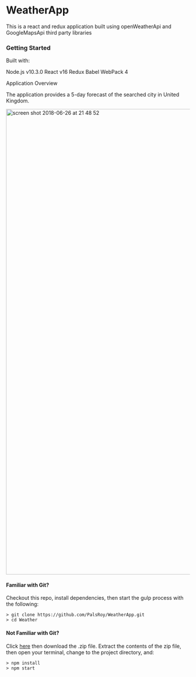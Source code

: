 # WeatherApp

This is a react and redux application built using openWeatherApi and GoogleMapsApi third party libraries

### Getting Started

Built with:

Node.js v10.3.0
React v16
Redux
Babel
WebPack 4

Application Overview

The application provides a 5-day forecast of the searched city in United Kingdom.

<img width="1272" alt="screen shot 2018-06-26 at 21 48 52" src="https://user-images.githubusercontent.com/35367494/41938635-7ae1096a-798b-11e8-801a-d9aad4926a80.png">


#### Familiar with Git?
Checkout this repo, install dependencies, then start the gulp process with the following:

```
> git clone https://github.com/PalsRoy/WeatherApp.git
> cd Weather
```

#### Not Familiar with Git?
Click [here](https://github.com/StephenGrider/ReactStarter/releases) then download the .zip file.  Extract the contents of the zip file, then open your terminal, change to the project directory, and:

```
> npm install
> npm start
```
